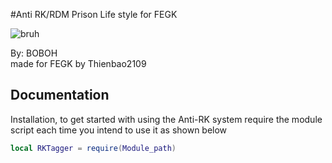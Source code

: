 #Anti RK/RDM Prison Life style for FEGK

![bruh](https://c.tenor.com/QMf9LfAy5yEAAAAd/rdm-garrys-mod.gif)

By: BOBOH                         
made for FEGK by Thienbao2109

## Documentation

Installation, to get started with using the Anti-RK system require the module script each time you intend to use it as shown below
```lua
local RKTagger = require(Module_path)
```

